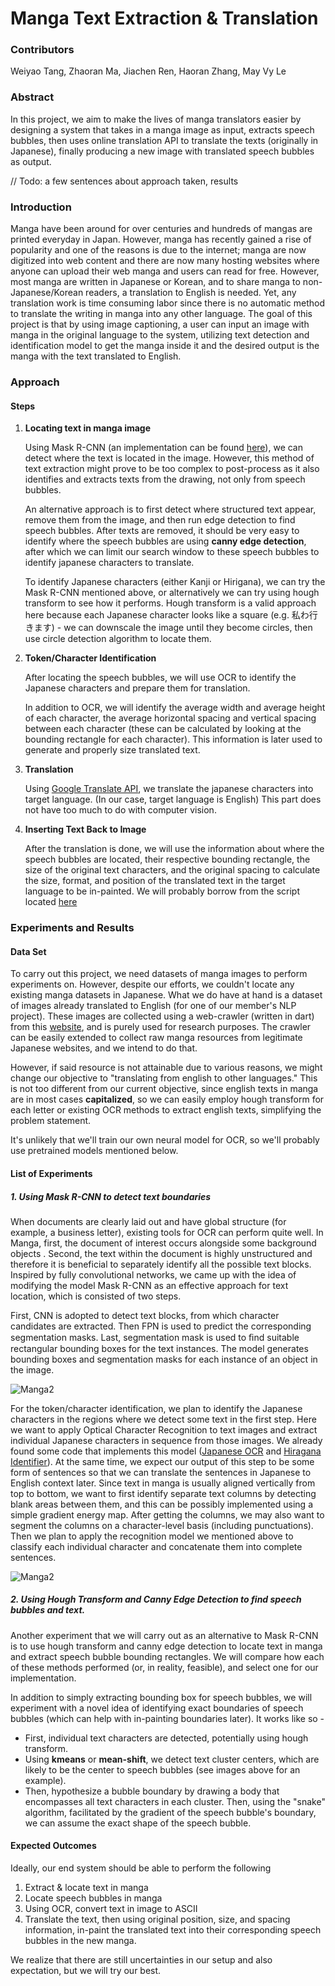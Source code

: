 # Manga Text Extraction & Translation

### Contributors

Weiyao Tang, Zhaoran Ma, Jiachen Ren, Haoran Zhang, May Vy Le

### Abstract

[//]: # "abstract.md"
In this project, we aim to make the lives of manga translators easier by designing a system that takes in a manga image as input, extracts speech bubbles, then uses online translation API to translate the texts (originally in Japanese), finally producing a new image with translated speech bubbles as output.

// Todo: a few sentences about approach taken, results 

### Introduction

[//]: # "introduction.md"
Manga have been around for over centuries and hundreds of mangas are printed everyday in Japan. However, manga has recently gained a rise of popularity and one of the reasons is due to the internet; manga are now digitized into web content and there are now many hosting websites where anyone can upload their web manga and users can read for free. However, most manga are written in Japanese or Korean, and to share manga to non-Japanese/Korean readers, a translation to English is needed. Yet, any translation work is time consuming labor since there is no automatic method to translate the writing in manga into any other language. The goal of this project is that by using image captioning, a user can input an image with manga in the original language to the system, utilizing text detection and identification model to get the manga inside it and the desired output is the manga with the text translated to English.

### Approach

[//]: # "approach.md"
#### Steps

1. **Locating text in manga image**

   Using Mask R-CNN (an implementation can be found [here](https://github.com/cuppersd/MASKRCNN-TEXT-DETECTION)), 
   we can detect where the text is located in the image. However, this method of text extraction might prove to be too complex 
   to post-process as it also identifies and extracts texts from the drawing, 
   not only from speech bubbles. 
   
   An alternative approach is to first detect where structured text appear, remove them from the image, and then run edge
   detection to find speech bubbles. After texts are removed, it should be very easy to identify where the speech bubbles
   are using **canny edge detection**, after which we can limit our search window to these speech bubbles to identify japanese
   characters to translate.
   
   To identify Japanese characters (either Kanji or Hirigana), we can try the Mask R-CNN mentioned above, or alternatively
   we can try using hough transform to see how it performs. Hough transform is a valid approach here because each Japanese 
   character looks like a square (e.g. 私わ行きます) - we can downscale the image until they become circles, then use circle detection
   algorithm to locate them. 

2. **Token/Character Identification**

   After locating the speech bubbles, we will use OCR to identify the Japanese characters and prepare them for translation.
   
   In addition to OCR, we will identify the average width and average height of each character, the average horizontal spacing
   and vertical spacing between each character (these can be calculated by looking at the bounding rectangle for each character).
   This information is later used to generate and properly size translated text.
   
3. **Translation**
   
   Using [Google Translate API](https://cloud.google.com/translate/docs), we translate the japanese characters into target language.
   (In our case, target language is English) This part does not have too much to do with computer vision.

4. **Inserting Text Back to Image**

   After the translation is done, we will use the information about where the speech bubbles are located, their respective
   bounding rectangle, the size of the original text characters, and the original spacing to calculate the size, format, and position of
   the translated text in the target language to be in-painted. We will probably borrow from the script located [here](https://gist.github.com/destan/5540702) 

### Experiments and Results

[//]: # "experiments-and-results.md"
#### Data Set

To carry out this project, we need datasets of manga images to perform experiments on. However, despite our efforts, we couldn't locate any existing manga datasets in Japanese. What we do have at hand is a dataset of images already translated to English (for one of our member's NLP project). These images are collected using a web-crawler (written in dart) from this [website](https://mangasee123.com), and is purely used for research purposes. The crawler can be easily extended to collect raw manga resources from legitimate Japanese websites, and we intend to do that. 

However, if said resource is not attainable due to various reasons, we might change our objective to "translating from english to other languages." This is not too different from our current objective, since english texts in manga are in most cases **capitalized**, so we can easily employ hough transform for each letter or existing OCR methods to extract english texts, simplifying the problem statement.

It's unlikely that we'll train our own neural model for OCR, so we'll probably use pretrained models mentioned below.

#### List of Experiments

##### 1. Using Mask R-CNN to detect text boundaries

When documents are clearly laid out and have global structure (for example, a business letter), existing tools for OCR can perform quite well. In Manga, first, the document of interest occurs alongside some background objects . Second, the text within the document is highly unstructured and therefore it is beneficial to separately identify all the possible text blocks. Inspired by fully convolutional networks, we came up with the idea of modifying the model Mask R-CNN as an effective approach for text location, which is consisted of two steps. 

First, CNN is adopted to detect text blocks, from which character candidates are extracted. Then FPN is used to predict the corresponding segmentation masks. Last, segmentation mask is used to ﬁnd suitable rectangular bounding boxes for the text instances. The model generates bounding boxes and segmentation masks for each instance of an object in the image.

![Manga2](../images/manga2.png)

For the token/character identification, we plan to identify the Japanese characters in the regions where we detect some text in the first step. Here we want to apply Optical Character Recognition to text images and extract individual Japanese characters in sequence from those images. We already found some code that implements this model ([Japanese OCR](https://github.com/phamdinhthang/japanese_OCR) and [Hiragana Identifier](https://github.com/RakuTheSenpai/Hiragana-Identifier)). At the same time, we expect our output of this step to be some form of sentences so that we can translate the sentences in Japanese to English context later. Since text in manga is usually aligned vertically from top to bottom, we want to first identify separate text columns by detecting blank areas between them, and this can be possibly implemented using a simple gradient energy map. After getting the columns, we may also want to segment the columns on a character-level basis (including punctuations). Then we plan to apply the recognition model we mentioned above to classify each individual character and concatenate them into complete sentences.

![Manga2](../images/manga3.png)

##### 2. Using Hough Transform and Canny Edge Detection to find speech bubbles and text.

Another experiment that we will carry out as an alternative to Mask R-CNN is to use hough transform and canny edge detection to locate text in manga and extract speech bubble bounding rectangles. We will compare how each of these methods performed (or, in reality, feasible), and select one for our implementation.

In addition to simply extracting bounding box for speech bubbles, we will experiment with a novel idea of identifying exact boundaries of speech bubbles (which can help with in-painting boundaries later). It works like so - 

- First, individual text characters are detected, potentially using hough transform.
- Using **kmeans** or **mean-shift**, we detect text cluster centers, which are likely to be the center to speech bubbles (see images above for an example). 
- Then, hypothesize a bubble boundary by drawing a body that encompasses all text characters in each cluster. Then, using the "snake" algorithm, facilitated by the gradient of the speech bubble's boundary, we can assume the exact shape of the speech bubble.

#### Expected Outcomes

Ideally, our end system should be able to perform the following

1. Extract & locate text in manga
2. Locate speech bubbles in manga
3. Using OCR, convert text in image to ASCII
4. Translate the text, then using original position, size, and spacing information, in-paint the translated text into their corresponding speech bubbles in the new manga.

We realize that there are still uncertainties in our setup and also expectation, but we will try our best.





